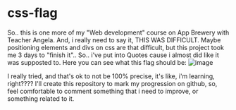 # css-flag

So.. this is one more of my "Web development" course on App Brewery with Teacher Angela.
And, i really need to say it, THIS WAS DIFFICULT.
Maybe positioning elements and divs on css are that difficult, but this project took me 3 days to "finish it"..
So.. i've put into Quotes cause i almost did like it was supposted to.
Here you can see what this flag should be:
![image](https://github.com/user-attachments/assets/733f66c5-710c-4e81-9b08-88291c65a57c)

I really tried, and that's ok to not be 100% precise, it's like, i'm learning, right????
I'll create this repository to mark my progression on github, so, feel comfortable to comment something that i need to improve, or something related to it.

